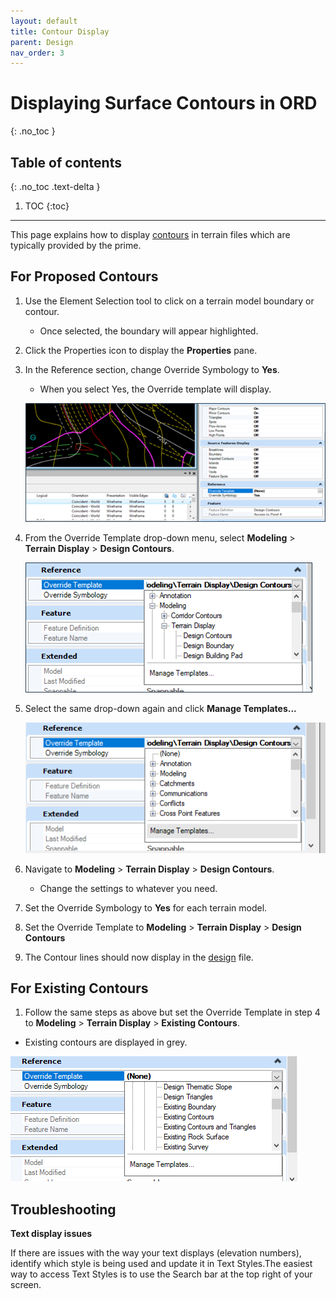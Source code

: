 ```yaml
---
layout: default
title: Contour Display
parent: Design
nav_order: 3
---
```


# Displaying Surface Contours in ORD
{: .no_toc }

## Table of contents
{: .no_toc .text-delta }

1. TOC
{:toc}

---

This page explains how to display [contours] in terrain files which are typically provided by the prime.

## For Proposed Contours

1.  Use the Element Selection tool to click on a terrain model boundary or contour. 

    -   Once selected, the boundary will appear highlighted.

2.  Click the Properties icon to display the **Properties** pane.

3.  In the Reference section, change Override Symbology to **Yes**.

    -   When you select Yes, the Override template will display.

    ![](../assets/images/contour-highlighted.png)

4.  From the Override Template drop-down menu, select **Modeling** > **Terrain Display** > **Design Contours**.

    ![](../assets/images/design-contours.png)

5.  Select the same drop-down again and click **Manage Templates...**

    ![](../assets/images/manage-templates.png)

6.  Navigate to **Modeling** > **Terrain Display** > **Design Contours**.

    -   Change the settings to whatever you need. 

7.  Set the Override Symbology to **Yes** for each terrain model.

8.  Set the Override Template to **Modeling** > **Terrain Display** > **Design Contours**

9.  The Contour lines should now display in the [design] file. 

## For Existing Contours

1.  Follow the same steps as above but set the Override Template in step 4 to **Modeling** > **Terrain Display** > **Existing Contours**.

-   Existing contours are displayed in grey.

![](../assets/images/existing-contours.png)

## Troubleshooting

**Text display issues**

If there are issues with the way your text displays (elevation numbers), identify which style is being used and update it in Text Styles.The easiest way to access Text Styles is to use the Search bar at the top right of your screen.

[contours]: /docs/glossary#contours
[design]: /docs/glossary#design-file